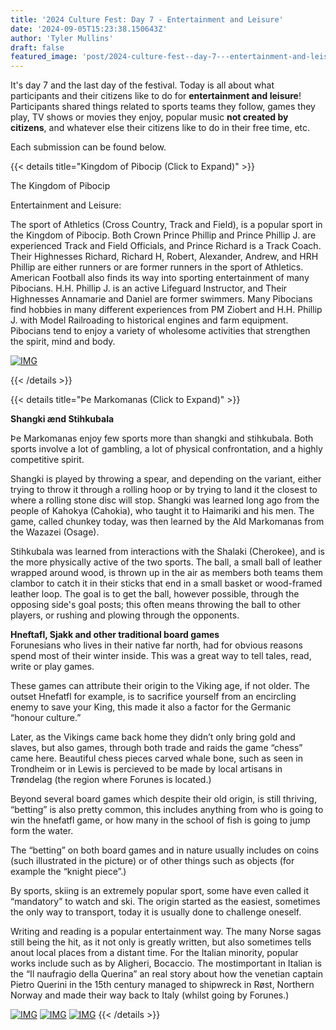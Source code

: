 ```yaml
---
title: '2024 Culture Fest: Day 7 - Entertainment and Leisure'
date: '2024-09-05T15:23:38.150643Z'
author: 'Tyler Mullins'
draft: false
featured_image: 'post/2024-culture-fest--day-7---entertainment-and-leisure-2024-09-05-15-23-38.150643/CUPFW.png'
---
```


It's day 7 and the last day of the festival. Today is all about what participants and their citizens like to do for __entertainment and leisure__! Participants shared things related to sports teams they follow, games they play, TV shows or movies they enjoy, popular music **__not created by citizens__**, and whatever else their citizens like to do in their free time, etc.

Each submission can be found below.

{{< details title="Kingdom of Pibocip (Click to Expand)" >}}

The Kingdom of Pibocip 

Entertainment and Leisure:

The sport of Athletics (Cross Country, Track and Field), is a popular sport in the Kingdom of Pibocip. Both Crown Prince Phillip and Prince Phillip J. are experienced Track and Field Officials, and Prince Richard is a Track Coach. Their Highnesses Richard, Richard H, Robert, Alexander, Andrew, and HRH Phillip are either runners or are former runners in the sport of Athletics. American Football also finds its way into sporting entertainment of many Pibocians. H.H. Phillip J. is an active Lifeguard Instructor, and Their Highnesses Annamarie and Daniel are former swimmers. Many Pibocians find hobbies in many different experiences from PM Ziobert and H.H. Phillip J. with Model Railroading to historical engines and farm equipment. Pibocians tend to enjoy a variety of wholesome activities that strengthen the spirit, mind and body.

[![IMG](https://media.discordapp.net/attachments/1276170458781450353/1278925994257944616/image0.jpg?ex=66da7d26&is=66d92ba6&hm=5b4c8afc390ca9244471e95ffb03aac5a60b76f98dd35ca697c50fb6cd1fd592&=&format=webp&width=474&height=842)](https://media.discordapp.net/attachments/1276170458781450353/1278925994257944616/image0.jpg?ex=66da7d26&is=66d92ba6&hm=5b4c8afc390ca9244471e95ffb03aac5a60b76f98dd35ca697c50fb6cd1fd592&=&format=webp&width=474&height=842)

{{< /details >}}

{{< details title="Þe Markomanas (Click to Expand)" >}}

**Shangki ænd Stihkubala**  

Þe Markomanas enjoy few sports more than shangki and stihkubala. Both sports involve a lot of gambling, a lot of physical confrontation, and a highly competitive spirit.

Shangki is played by throwing a spear, and depending on the variant, either trying to throw it through a rolling hoop or by trying to land it the closest to where a rolling stone disc will stop. Shangki was learned long ago from the people of Kahokya (Cahokia), who taught it to Haimariki and his men. The game, called chunkey today, was then learned by the Ald Markomanas from the Wazazei (Osage).

Stihkubala was learned from interactions with the Shalaki (Cherokee), and is the more physically active of the two sports. The ball, a small ball of leather wrapped around wood, is thrown up in the air as members both teams them clambor to catch it in their sticks that end in a small basket or wood-framed leather loop. The goal is to get the ball, however possible, through the opposing side's goal posts; this often means throwing the ball to other players, or rushing and plowing through the opponents.

**Hneftafl, Sjakk and other traditional board games**  
Forunesians who lives in their native far north, had for obvious reasons spend most of their winter inside. This was a great way to tell tales, read, write or play games.

These games can attribute their origin to the Viking age, if not older. The outset Hnefatfl for example, is to sacrifice yourself from an encircling enemy to save your King, this made it also a factor for the Germanic “honour culture.” 

Later, as the Vikings came back home they didn’t only bring gold and slaves, but also games, through both trade and raids the game “chess” came here. Beautiful chess pieces carved whale bone, such as seen in Trondheim or in Lewis is percieved to be made by local artisans in Trøndelag (the region where Forunes is located.)

Beyond several board games which despite their old origin, is still thriving, “betting” is also pretty common, this includes anything from who is going to win the hnefatfl game, or how many in the school of fish is going to jump form the water. 

The “betting” on both board games and in nature usually includes on coins (such illustrated in the picture) or of other things such as objects (for example the “knight piece”.)

By sports, skiing is an extremely popular sport, some have even called it “mandatory” to watch and ski. The origin started as the easiest, sometimes the only way to transport, today it is usually done to challenge oneself.

Writing and reading is a popular entertainment way. The many Norse sagas still being the hit, as it not only is greatly written, but also sometimes tells anout local places from a distant time. For the Italian minority, popular works include such as by Aligheri, Bocaccio. The mostimportant in Italian is the “Il naufragio della Querina” an real story about how the venetian captain Pietro Querini in the 15th century managed to shipwreck in Røst, Northern Norway and made their way back to Italy (whilst going by Forunes.)

[![IMG](https://media.discordapp.net/attachments/1276170458781450353/1279949589964787724/74689636046__57FE6436-2EFB-4595-97C5-BC8FF96A9148.jpg?ex=66daeab2&is=66d99932&hm=c9b4411a93dafe4d54329d71962375795636fdcc46247059f7253946fe40b7b7&=&format=webp&width=842&height=842)](https://media.discordapp.net/attachments/1276170458781450353/1279949589964787724/74689636046__57FE6436-2EFB-4595-97C5-BC8FF96A9148.jpg?ex=66daeab2&is=66d99932&hm=c9b4411a93dafe4d54329d71962375795636fdcc46247059f7253946fe40b7b7&=&format=webp&width=842&height=842)
[![IMG](https://media.discordapp.net/attachments/1276170458781450353/1279949590371762246/IMG_4087.jpg?ex=66daeab2&is=66d99932&hm=470045da24de5498970709d76624533f05a8f0bba635221ba6a34f69d9851aa5&=&format=webp&width=624&height=538)](https://media.discordapp.net/attachments/1276170458781450353/1279949590371762246/IMG_4087.jpg?ex=66daeab2&is=66d99932&hm=470045da24de5498970709d76624533f05a8f0bba635221ba6a34f69d9851aa5&=&format=webp&width=624&height=538)
[![IMG](https://media.discordapp.net/attachments/1276170458781450353/1279949590581215232/IMG_5226.jpg?ex=66daeab2&is=66d99932&hm=abe669769ef9c607a07a7a5923b3bfab6f56839103270e914bffe913fc1de419&=&format=webp&width=620&height=326)](https://media.discordapp.net/attachments/1276170458781450353/1279949590581215232/IMG_5226.jpg?ex=66daeab2&is=66d99932&hm=abe669769ef9c607a07a7a5923b3bfab6f56839103270e914bffe913fc1de419&=&format=webp&width=620&height=326)
{{< /details >}}
